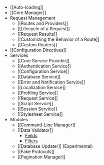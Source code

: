 - [[Auto-loading]]
- [[Core Manager]]
- Request Management
  - [[Routes and Providers]]
  - [[Lifecycle of a Request]]
  - [[Request Results]]
  - [[Customizing the Behavior of a Route]]
  - [[Custom Routers]]
- [[Configuration Directives]]
- Services
  - [[Core Service Provider]]
  - [[Authentication Service]]
  - [[Configuration Service]]
  - [[Database Service]]
  - [[Error and Notification Service]]
  - [[Localization Service]]
  - [[Profiling Service]]
  - [[Request Service]]
  - [[Script Service]]
  - [[Session Service]]
  - [[Stylesheet Service]]
- Modules
  - [[Command-Line Manager]]
  - [[Data Validator]]
    - [Fields](Data-Validator-Fields)
    - [Filters](Data-Validator-Filters)
  - [[Database Updater]] (Experimental)
  - [[Fake Protocols]]
  - [[Pagination Manager]]
